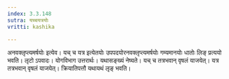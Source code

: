 ```yaml
---
index: 3.3.148
sutra: यच्चयत्रयोः
vritti: kashika

---
```

अनवक्लृप्त्यमर्षयोः इत्येव। यच् च यत्र इत्येतयोः उपपदयोरनवक्लृप्त्यमर्षयोः गम्यमानयोः धातोः लिङ् प्रत्ययो भवति। लृटो ऽपवादः। योगविभाग उत्तरार्थः। यथासङ्ख्यं नेष्यते। यच् च तत्रभवान् वृषलं याजयेत्। यत्र तत्रभवान् वृषलं याजयेत्। क्रियातिपत्तौ यथायथं लृङ् भवति।